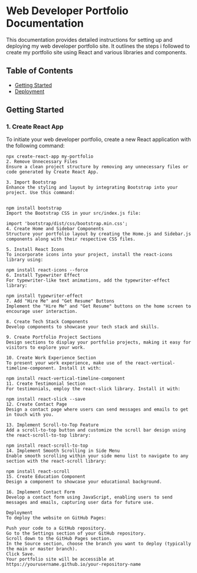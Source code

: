 # Web Developer Portfolio Documentation

This documentation provides detailed instructions for setting up and deploying my web developer portfolio site.
It outlines the steps i followed to create my portfolio site using React and various libraries and components.

## Table of Contents
- [Getting Started](#getting-started)
- [Deployment](#deployment)

## Getting Started

### 1. Create React App

To initiate your web developer portfolio, create a new React application with the following command:

```
npx create-react-app my-portfolio
2. Remove Unnecessary Files
Ensure a clean project structure by removing any unnecessary files or code generated by Create React App.

3. Import Bootstrap
Enhance the styling and layout by integrating Bootstrap into your project. Use this command:


npm install bootstrap
Import the Bootstrap CSS in your src/index.js file:

import 'bootstrap/dist/css/bootstrap.min.css';
4. Create Home and Sidebar Components
Structure your portfolio layout by creating the Home.js and Sidebar.js components along with their respective CSS files.

5. Install React Icons
To incorporate icons into your project, install the react-icons library using:

npm install react-icons --force
6. Install Typewriter Effect
For typewriter-like text animations, add the typewriter-effect library:

npm install typewriter-effect
7. Add "Hire Me" and "Get Resume" Buttons
Implement the "Hire Me" and "Get Resume" buttons on the home screen to encourage user interaction.

8. Create Tech Stack Components
Develop components to showcase your tech stack and skills.

9. Create Portfolio Project Sections
Design sections to display your portfolio projects, making it easy for visitors to explore your work.

10. Create Work Experience Section
To present your work experience, make use of the react-vertical-timeline-component. Install it with:

npm install react-vertical-timeline-component
11. Create Testimonial Section
For testimonials, employ the react-slick library. Install it with:

npm install react-slick --save
12. Create Contact Page
Design a contact page where users can send messages and emails to get in touch with you.

13. Implement Scroll-to-Top Feature
Add a scroll-to-top button and customize the scroll bar design using the react-scroll-to-top library:

npm install react-scroll-to-top
14. Implement Smooth Scrolling in Side Menu
Enable smooth scrolling within your side menu list to navigate to any section with the react-scroll library:

npm install react-scroll
15. Create Education Component
Design a component to showcase your educational background.

16. Implement Contact Form
Develop a contact form using JavaScript, enabling users to send messages and emails, capturing user data for future use.

Deployment
To deploy the website on GitHub Pages:

Push your code to a GitHub repository.
Go to the Settings section of your GitHub repository.
Scroll down to the GitHub Pages section.
In the Source section, choose the branch you want to deploy (typically the main or master branch).
Click Save.
Your portfolio site will be accessible at https://yourusername.github.io/your-repository-name
